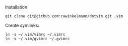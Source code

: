 Installation

	git clone git@github.com:cawinkelmann/dotvim.git .vim

Create symlinks:

    ln -s ~/.vim/vimrc ~/.vimrc
    ln -s ~/.vim/gvimrc ~/.gvimrc

